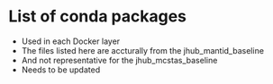 # List of conda packages
* Used in each Docker layer
* The files listed here are accturally from the jhub_mantid_baseline 
* And not representative for the jhub_mcstas_baseline
* Needs to be updated

